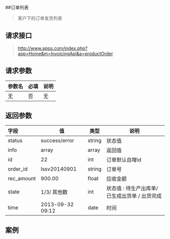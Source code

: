 ##订单列表

> 客户下的订单发货列表

## 请求接口

> http://www.apps.com/index.php?app=Home&m=InvoicingApi&a=productOrder


## 请求参数


|参数名| 必填| 说明|
|:---|----|----|
|无 | 否| 无 |





## 返回参数


|字段|值|类型|说明|
|:----|----|----|----|
|status|success/error| string | 状态值 |
|info|array|array|返回值|
|id|22|int|订单默认自增id|
|order_id|lssv20140901|string|订单号|
|rec_amount|900.00|float|应收金额|
|state|1/3/ 其他数 |int|状态值 : 待生产出库单/ 已生成出货单 / 出货完成 |
|time|2013-09-32 09:12| date | 时间|


## 案例
